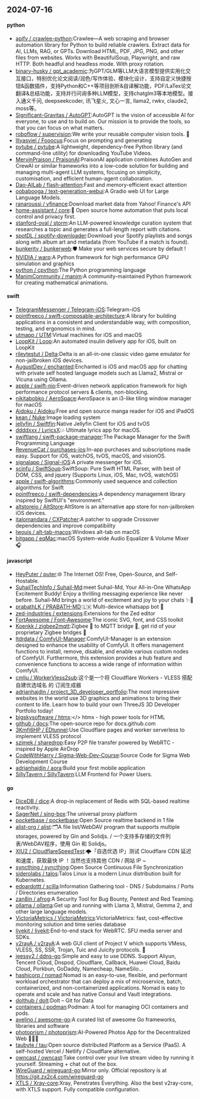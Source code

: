 ## 2024-07-16

#### python
* [apify / crawlee-python](https://github.com/apify/crawlee-python):Crawlee—A web scraping and browser automation library for Python to build reliable crawlers. Extract data for AI, LLMs, RAG, or GPTs. Download HTML, PDF, JPG, PNG, and other files from websites. Works with BeautifulSoup, Playwright, and raw HTTP. Both headful and headless mode. With proxy rotation.
* [binary-husky / gpt_academic](https://github.com/binary-husky/gpt_academic):为GPT/GLM等LLM大语言模型提供实用化交互接口，特别优化论文阅读/润色/写作体验，模块化设计，支持自定义快捷按钮&函数插件，支持Python和C++等项目剖析&自译解功能，PDF/LaTex论文翻译&总结功能，支持并行问询多种LLM模型，支持chatglm3等本地模型。接入通义千问, deepseekcoder, 讯飞星火, 文心一言, llama2, rwkv, claude2, moss等。
* [Significant-Gravitas / AutoGPT](https://github.com/Significant-Gravitas/AutoGPT):AutoGPT is the vision of accessible AI for everyone, to use and to build on. Our mission is to provide the tools, so that you can focus on what matters.
* [roboflow / supervision](https://github.com/roboflow/supervision):We write your reusable computer vision tools. 💜
* [lllyasviel / Fooocus](https://github.com/lllyasviel/Fooocus):Focus on prompting and generating
* [pytube / pytube](https://github.com/pytube/pytube):A lightweight, dependency-free Python library (and command-line utility) for downloading YouTube Videos.
* [MervinPraison / PraisonAI](https://github.com/MervinPraison/PraisonAI):PraisonAI application combines AutoGen and CrewAI or similar frameworks into a low-code solution for building and managing multi-agent LLM systems, focusing on simplicity, customisation, and efficient human-agent collaboration.
* [Dao-AILab / flash-attention](https://github.com/Dao-AILab/flash-attention):Fast and memory-efficient exact attention
* [oobabooga / text-generation-webui](https://github.com/oobabooga/text-generation-webui):A Gradio web UI for Large Language Models.
* [ranaroussi / yfinance](https://github.com/ranaroussi/yfinance):Download market data from Yahoo! Finance's API
* [home-assistant / core](https://github.com/home-assistant/core):🏡 Open source home automation that puts local control and privacy first.
* [stanford-oval / storm](https://github.com/stanford-oval/storm):An LLM-powered knowledge curation system that researches a topic and generates a full-length report with citations.
* [spotDL / spotify-downloader](https://github.com/spotDL/spotify-downloader):Download your Spotify playlists and songs along with album art and metadata (from YouTube if a match is found).
* [bunkerity / bunkerweb](https://github.com/bunkerity/bunkerweb):🛡️ Make your web services secure by default !
* [NVIDIA / warp](https://github.com/NVIDIA/warp):A Python framework for high performance GPU simulation and graphics
* [python / cpython](https://github.com/python/cpython):The Python programming language
* [ManimCommunity / manim](https://github.com/ManimCommunity/manim):A community-maintained Python framework for creating mathematical animations.

#### swift
* [TelegramMessenger / Telegram-iOS](https://github.com/TelegramMessenger/Telegram-iOS):Telegram-iOS
* [pointfreeco / swift-composable-architecture](https://github.com/pointfreeco/swift-composable-architecture):A library for building applications in a consistent and understandable way, with composition, testing, and ergonomics in mind.
* [utmapp / UTM](https://github.com/utmapp/UTM):Virtual machines for iOS and macOS
* [LoopKit / Loop](https://github.com/LoopKit/Loop):An automated insulin delivery app for iOS, built on LoopKit
* [rileytestut / Delta](https://github.com/rileytestut/Delta):Delta is an all-in-one classic video game emulator for non-jailbroken iOS devices.
* [AugustDev / enchanted](https://github.com/AugustDev/enchanted):Enchanted is iOS and macOS app for chatting with private self hosted language models such as Llama2, Mistral or Vicuna using Ollama.
* [apple / swift-nio](https://github.com/apple/swift-nio):Event-driven network application framework for high performance protocol servers & clients, non-blocking.
* [nikitabobko / AeroSpace](https://github.com/nikitabobko/AeroSpace):AeroSpace is an i3-like tiling window manager for macOS
* [Aidoku / Aidoku](https://github.com/Aidoku/Aidoku):Free and open source manga reader for iOS and iPadOS
* [kean / Nuke](https://github.com/kean/Nuke):Image loading system
* [jellyfin / Swiftfin](https://github.com/jellyfin/Swiftfin):Native Jellyfin Client for iOS and tvOS
* [ddddxxx / LyricsX](https://github.com/ddddxxx/LyricsX):🎶 Ultimate lyrics app for macOS.
* [swiftlang / swift-package-manager](https://github.com/swiftlang/swift-package-manager):The Package Manager for the Swift Programming Language
* [RevenueCat / purchases-ios](https://github.com/RevenueCat/purchases-ios):In-app purchases and subscriptions made easy. Support for iOS, watchOS, tvOS, macOS, and visionOS.
* [signalapp / Signal-iOS](https://github.com/signalapp/Signal-iOS):A private messenger for iOS.
* [scinfu / SwiftSoup](https://github.com/scinfu/SwiftSoup):SwiftSoup: Pure Swift HTML Parser, with best of DOM, CSS, and jquery (Supports Linux, iOS, Mac, tvOS, watchOS)
* [apple / swift-algorithms](https://github.com/apple/swift-algorithms):Commonly used sequence and collection algorithms for Swift
* [pointfreeco / swift-dependencies](https://github.com/pointfreeco/swift-dependencies):A dependency management library inspired by SwiftUI's "environment."
* [altstoreio / AltStore](https://github.com/altstoreio/AltStore):AltStore is an alternative app store for non-jailbroken iOS devices.
* [italomandara / CXPatcher](https://github.com/italomandara/CXPatcher):A patcher to upgrade Crossover dependencies and improve compatibility
* [lwouis / alt-tab-macos](https://github.com/lwouis/alt-tab-macos):Windows alt-tab on macOS
* [bitgapp / eqMac](https://github.com/bitgapp/eqMac):macOS System-wide Audio Equalizer & Volume Mixer 🎧

#### javascript
* [HeyPuter / puter](https://github.com/HeyPuter/puter):🌐 The Internet OS! Free, Open-Source, and Self-Hostable.
* [SuhailTechInfo / Suhail-Md](https://github.com/SuhailTechInfo/Suhail-Md):meet Suhail-Md, Your All-in-One WhatsApp Excitement Buddy! Enjoy a thrilling messaging experience like never before. Suhail-Md brings a world of excitement and joy to your chats ✨🤖
* [prabathLK / PRABATH-MD](https://github.com/prabathLK/PRABATH-MD):🇱🇰 Multi-device whatsapp bot 🎉
* [zed-industries / extensions](https://github.com/zed-industries/extensions):Extensions for the Zed editor
* [FortAwesome / Font-Awesome](https://github.com/FortAwesome/Font-Awesome):The iconic SVG, font, and CSS toolkit
* [Koenkk / zigbee2mqtt](https://github.com/Koenkk/zigbee2mqtt):Zigbee 🐝 to MQTT bridge 🌉, get rid of your proprietary Zigbee bridges 🔨
* [ltdrdata / ComfyUI-Manager](https://github.com/ltdrdata/ComfyUI-Manager):ComfyUI-Manager is an extension designed to enhance the usability of ComfyUI. It offers management functions to install, remove, disable, and enable various custom nodes of ComfyUI. Furthermore, this extension provides a hub feature and convenience functions to access a wide range of information within ComfyUI.
* [cmliu / WorkerVless2sub](https://github.com/cmliu/WorkerVless2sub):这个是一个将 Cloudflare Workers - VLESS 搭配 自建优选域名 的 订阅生成器
* [adrianhajdin / project_3D_developer_portfolio](https://github.com/adrianhajdin/project_3D_developer_portfolio):The most impressive websites in the world use 3D graphics and animations to bring their content to life. Learn how to build your own ThreeJS 3D Developer Portfolio today!
* [bigskysoftware / htmx](https://github.com/bigskysoftware/htmx):</> htmx - high power tools for HTML
* [github / docs](https://github.com/github/docs):The open-source repo for docs.github.com
* [3Kmfi6HP / EDtunnel](https://github.com/3Kmfi6HP/EDtunnel):Use Cloudflare pages and worker serverless to implement VLESS protocol
* [szimek / sharedrop](https://github.com/szimek/sharedrop):Easy P2P file transfer powered by WebRTC - inspired by Apple AirDrop
* [CodeWithHarry / Sigma-Web-Dev-Course](https://github.com/CodeWithHarry/Sigma-Web-Dev-Course):Source Code for Sigma Web Development Course
* [adrianhajdin / aora](https://github.com/adrianhajdin/aora):Build your first mobile application
* [SillyTavern / SillyTavern](https://github.com/SillyTavern/SillyTavern):LLM Frontend for Power Users.

#### go
* [DiceDB / dice](https://github.com/DiceDB/dice):A drop-in replacement of Redis with SQL-based realtime reactivity.
* [SagerNet / sing-box](https://github.com/SagerNet/sing-box):The universal proxy platform
* [pocketbase / pocketbase](https://github.com/pocketbase/pocketbase):Open Source realtime backend in 1 file
* [alist-org / alist](https://github.com/alist-org/alist):🗂️A file list/WebDAV program that supports multiple storages, powered by Gin and Solidjs. / 一个支持多存储的文件列表/WebDAV程序，使用 Gin 和 Solidjs。
* [XIU2 / CloudflareSpeedTest](https://github.com/XIU2/CloudflareSpeedTest):🌩「自选优选 IP」测试 Cloudflare CDN 延迟和速度，获取最快 IP ！当然也支持其他 CDN / 网站 IP ~
* [syncthing / syncthing](https://github.com/syncthing/syncthing):Open Source Continuous File Synchronization
* [siderolabs / talos](https://github.com/siderolabs/talos):Talos Linux is a modern Linux distribution built for Kubernetes.
* [edoardottt / scilla](https://github.com/edoardottt/scilla):Information Gathering tool - DNS / Subdomains / Ports / Directories enumeration
* [zan8in / afrog](https://github.com/zan8in/afrog):A Security Tool for Bug Bounty, Pentest and Red Teaming.
* [ollama / ollama](https://github.com/ollama/ollama):Get up and running with Llama 3, Mistral, Gemma 2, and other large language models.
* [VictoriaMetrics / VictoriaMetrics](https://github.com/VictoriaMetrics/VictoriaMetrics):VictoriaMetrics: fast, cost-effective monitoring solution and time series database
* [livekit / livekit](https://github.com/livekit/livekit):End-to-end stack for WebRTC. SFU media server and SDKs.
* [v2rayA / v2rayA](https://github.com/v2rayA/v2rayA):A web GUI client of Project V which supports VMess, VLESS, SS, SSR, Trojan, Tuic and Juicity protocols. 🚀
* [jeessy2 / ddns-go](https://github.com/jeessy2/ddns-go):Simple and easy to use DDNS. Support Aliyun, Tencent Cloud, Dnspod, Cloudflare, Callback, Huawei Cloud, Baidu Cloud, Porkbun, GoDaddy, Namecheap, NameSilo...
* [hashicorp / nomad](https://github.com/hashicorp/nomad):Nomad is an easy-to-use, flexible, and performant workload orchestrator that can deploy a mix of microservice, batch, containerized, and non-containerized applications. Nomad is easy to operate and scale and has native Consul and Vault integrations.
* [dolthub / dolt](https://github.com/dolthub/dolt):Dolt – Git for Data
* [containers / podman](https://github.com/containers/podman):Podman: A tool for managing OCI containers and pods.
* [avelino / awesome-go](https://github.com/avelino/awesome-go):A curated list of awesome Go frameworks, libraries and software
* [photoprism / photoprism](https://github.com/photoprism/photoprism):AI-Powered Photos App for the Decentralized Web 🌈💎✨
* [taubyte / tau](https://github.com/taubyte/tau):Open source distributed Platform as a Service (PaaS). A self-hosted Vercel / Netlify / Cloudflare alternative.
* [owncast / owncast](https://github.com/owncast/owncast):Take control over your live stream video by running it yourself. Streaming + chat out of the box.
* [WireGuard / wireguard-go](https://github.com/WireGuard/wireguard-go):Mirror only. Official repository is at https://git.zx2c4.com/wireguard-go
* [XTLS / Xray-core](https://github.com/XTLS/Xray-core):Xray, Penetrates Everything. Also the best v2ray-core, with XTLS support. Fully compatible configuration.
